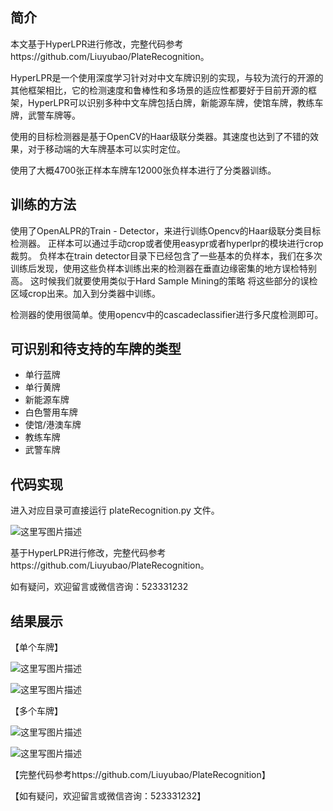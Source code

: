 

简介
--

本文基于HyperLPR进行修改，完整代码参考https://github.com/Liuyubao/PlateRecognition。

HyperLPR是一个使用深度学习针对对中文车牌识别的实现，与较为流行的开源的其他框架相比，它的检测速度和鲁棒性和多场景的适应性都要好于目前开源的框架，HyperLPR可以识别多种中文车牌包括白牌，新能源车牌，使馆车牌，教练车牌，武警车牌等。

使用的目标检测器是基于OpenCV的Haar级联分类器。其速度也达到了不错的效果，对于移动端的大车牌基本可以实时定位。

使用了大概4700张正样本车牌车12000张负样本进行了分类器训练。



训练的方法
-----

使用了OpenALPR的Train - Detector，来进行训练Opencv的Haar级联分类目标检测器。
正样本可以通过手动crop或者使用easypr或者hyperlpr的模块进行crop裁剪。
负样本在train detector目录下已经包含了一些基本的负样本，我们在多次训练后发现，使用这些负样本训练出来的检测器在垂直边缘密集的地方误检特别高。 这时候我们就要使用类似于Hard Sample Mining的策略 将这些部分的误检区域crop出来。加入到分类器中训练。

检测器的使用很简单。使用opencv中的cascadeclassifier进行多尺度检测即可。

可识别和待支持的车牌的类型
-------------

- 单行蓝牌
- 单行黄牌
- 新能源车牌
- 白色警用车牌
- 使馆/港澳车牌
- 教练车牌
- 武警车牌


代码实现
----

进入对应目录可直接运行 plateRecognition.py 文件。

![这里写图片描述](https://img-blog.csdn.net/20180621234815734?watermark/2/text/aHR0cHM6Ly9ibG9nLmNzZG4ubmV0L1l1YmFvTG91aXNMaXU=/font/5a6L5L2T/fontsize/400/fill/I0JBQkFCMA==/dissolve/70)

基于HyperLPR进行修改，完整代码参考https://github.com/Liuyubao/PlateRecognition。

如有疑问，欢迎留言或微信咨询：523331232

结果展示
----

【单个车牌】

![这里写图片描述](https://img-blog.csdn.net/20180621235403140?watermark/2/text/aHR0cHM6Ly9ibG9nLmNzZG4ubmV0L1l1YmFvTG91aXNMaXU=/font/5a6L5L2T/fontsize/400/fill/I0JBQkFCMA==/dissolve/70)

![这里写图片描述](https://img-blog.csdn.net/20180621235418911?watermark/2/text/aHR0cHM6Ly9ibG9nLmNzZG4ubmV0L1l1YmFvTG91aXNMaXU=/font/5a6L5L2T/fontsize/400/fill/I0JBQkFCMA==/dissolve/70)


【多个车牌】

![这里写图片描述](https://img-blog.csdn.net/20180621235618458?watermark/2/text/aHR0cHM6Ly9ibG9nLmNzZG4ubmV0L1l1YmFvTG91aXNMaXU=/font/5a6L5L2T/fontsize/400/fill/I0JBQkFCMA==/dissolve/70)

![这里写图片描述](https://img-blog.csdn.net/2018062123563563?watermark/2/text/aHR0cHM6Ly9ibG9nLmNzZG4ubmV0L1l1YmFvTG91aXNMaXU=/font/5a6L5L2T/fontsize/400/fill/I0JBQkFCMA==/dissolve/70)


【完整代码参考https://github.com/Liuyubao/PlateRecognition】

【如有疑问，欢迎留言或微信咨询：523331232】

